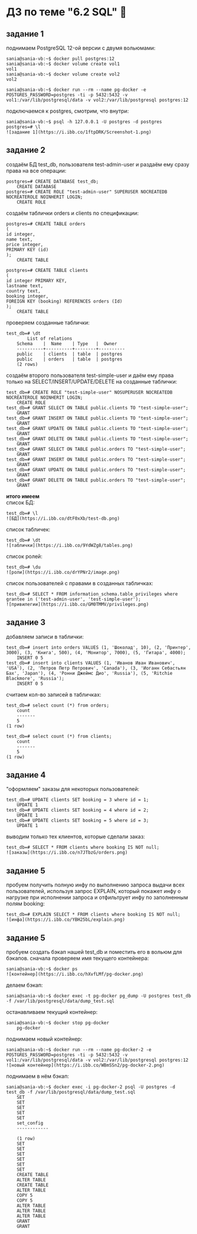 # ДЗ по теме "6.2 SQL" :whale2:

## задание 1
  
поднимаем PostgreSQL 12-ой версии с двумя вольюмами:  

```
sania@sania-vb:~$ docker pull postgres:12
sania@sania-vb:~$ docker volume create vol1
vol1
sania@sania-vb:~$ docker volume create vol2
vol2

sania@sania-vb:~$ docker run --rm --name pg-docker -e POSTGRES_PASSWORD=postgres -ti -p 5432:5432 -v vol1:/var/lib/postgresql/data -v vol2:/var/lib/postgresql postgres:12
```

подключаемся к postgres, смотрим, что внутри:  
```
sania@sania-vb:~$ psql -h 127.0.0.1 -U postgres -d postgres
postgres=# \l
![задание 1](https://i.ibb.co/1ftpDRK/Screenshot-1.png)
```
  
  
## задание 2
  
создаём БД test_db, пользователя test-admin-user и раздаём ему сразу права на все операции:
```
postgres=# CREATE DATABASE test_db;
	CREATE DATABASE
postgres=# CREATE ROLE "test-admin-user" SUPERUSER NOCREATEDB NOCREATEROLE NOINHERIT LOGIN;
	CREATE ROLE
```
  
создаём таблички orders и clients по спецификации:  
```
postgres=# CREATE TABLE orders 
(
id integer, 
name text, 
price integer, 
PRIMARY KEY (id) 
);
	CREATE TABLE
```
```
postgres=# CREATE TABLE clients 
(
id integer PRIMARY KEY,
lastname text,
country text,
booking integer,
FOREIGN KEY (booking) REFERENCES orders (Id)
);
	CREATE TABLE
```
  
проверяем созданные таблички:
```
test_db=# \dt
        List of relations
	Schema    |  Name    | Type   |  Owner   
	----------+----------+--------+----------
	public    | clients  | table  | postgres
	public    | orders   | table  | postgres
	(2 rows)
```
  
создаём второго пользователя test-simple-user и даём ему права только на SELECT/INSERT/UPDATE/DELETE на созданные таблички:
```
test_db=# CREATE ROLE "test-simple-user" NOSUPERUSER NOCREATEDB NOCREATEROLE NOINHERIT LOGIN;
	CREATE ROLE
test_db=# GRANT SELECT ON TABLE public.clients TO "test-simple-user";
	GRANT
test_db=# GRANT INSERT ON TABLE public.clients TO "test-simple-user";
	GRANT
test_db=# GRANT UPDATE ON TABLE public.clients TO "test-simple-user";
	GRANT
test_db=# GRANT DELETE ON TABLE public.clients TO "test-simple-user";
	GRANT
test_db=# GRANT SELECT ON TABLE public.orders TO "test-simple-user";
	GRANT
test_db=# GRANT INSERT ON TABLE public.orders TO "test-simple-user";
	GRANT
test_db=# GRANT UPDATE ON TABLE public.orders TO "test-simple-user";
	GRANT
test_db=# GRANT DELETE ON TABLE public.orders TO "test-simple-user";
	GRANT
```
  
**итого имеем**  
список БД:  
```
test_db=# \l
![БД](https://i.ibb.co/dtF0xXb/test-db.png)
```
  
список табличек:  
```
test_db=# \dt
![таблички](https://i.ibb.co/9YdWZg8/tables.png)
```
  
список ролей:  
```
test_db=# \du
![роли](https://i.ibb.co/drYPNr2/image.png)
```
  
список пользователей с правами в созданных табличках:  
```
test_db=# SELECT * FROM information_schema.table_privileges where grantee in ('test-admin-user', 'test-simple-user');
![привилегии](https://i.ibb.co/GM0TMMV/privileges.png)
```
  
  
## задание 3
  
добавляем записи в таблички:
```
test_db=# insert into orders VALUES (1, 'Шоколад', 10), (2, 'Принтер', 3000), (3, 'Книга', 500), (4, 'Монитор', 7000), (5, 'Гитара', 4000);
	INSERT 0 5
test_db=# insert into clients VALUES (1, 'Иванов Иван Иванович', 'USA'), (2, 'Петров Петр Петрович', 'Canada'), (3, 'Иоганн Себастьян Бах', 'Japan'), (4, 'Ронни Джеймс Дио', 'Russia'), (5, 'Ritchie Blackmore', 'Russia');
	INSERT 0 5
```
  
считаем кол-во записей в табличках:
```
test_db=# select count (*) from orders;
	count 
	-------
	5
(1 row)

test_db=# select count (*) from clients;
	count 
	-------
	5
(1 row)
```
  
  
## задание 4
  
"оформляем" заказы для некоторых пользователей:
```
test_db=# UPDATE clients SET booking = 3 where id = 1;
	UPDATE 1
test_db=# UPDATE clients SET booking = 4 where id = 2;
	UPDATE 1
test_db=# UPDATE clients SET booking = 5 where id = 3;
	UPDATE 1
```
  
выводим только тех клиентов, которые сделали заказ:
```
test_db=# SELECT * FROM clients where booking IS NOT null;
![заказы](https://i.ibb.co/n7JTbzG/orders.png)
```
 
  
## задание 5
  
пробуем получить полную инфу по выполнению запроса выдачи всех пользователей, используя запрос EXPLAIN, который покажет инфу о нагрузке при исполнении запроса и отфильтрует инфу по заполненным полям booking:
```
test_db=# EXPLAIN SELECT * FROM clients where booking IS NOT null;
![инфа](https://i.ibb.co/YBH25bL/explain.png)
```
  
  
## задание 5
  
пробуем создать бэкап нашей test_db и поместить его в вольюм для бэкапов.
сначала проверяем имя текущего контейнера:
```
sania@sania-vb:~$ docker ps
![контейнер](https://i.ibb.co/hXvfLMf/pg-docker.png)
```
  
делаем бэкап:
```
sania@sania-vb:~$ docker exec -t pg-docker pg_dump -U postgres test_db -f /var/lib/postgresql/data/dump_test.sql
```
  
останавливаем текущий контейнер:
```
sania@sania-vb:~$ docker stop pg-docker
	pg-docker
```

поднимаем новый контейнер:
```
sania@sania-vb:~$ docker run --rm --name pg-docker-2 -e POSTGRES_PASSWORD=postgres -ti -p 5432:5432 -v vol1:/var/lib/postgresql/data -v vol2:/var/lib/postgresql postgres:12
![новый контейнер](https://i.ibb.co/WBmSSn2/pg-docker-2.png)
```

поднимаем в нём бэкап:
```
sania@sania-vb:~$ docker exec -i pg-docker-2 psql -U postgres -d test_db -f /var/lib/postgresql/data/dump_test.sql
	SET
	SET
	SET
	SET
	SET
	set_config 
	------------
	
	(1 row)
	SET
	SET
	SET
	SET
	SET
	SET
	CREATE TABLE
	ALTER TABLE
	CREATE TABLE
	ALTER TABLE
	COPY 5
	COPY 5
	ALTER TABLE
	ALTER TABLE
	ALTER TABLE
	GRANT
	GRANT
```


```